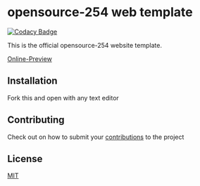 # opensource-254 web template

[![Codacy Badge](https://api.codacy.com/project/badge/Grade/8b681dca02654632963863d61ef90e67)](https://app.codacy.com/manual/verdixconie/website-proposal?utm_source=github.com&utm_medium=referral&utm_content=azim254/website-proposal&utm_campaign=Badge_Grade_Dashboard)

This is the official opensource-254 website template.

[Online-Preview](https://opensource254.github.io/WebTemplate/)



## Installation



Fork this and open with any text editor


## Contributing
Check out on how to submit your  [contributions](../master/CONTRIBUTING.md) to the project
 



## License
[MIT](../master/LICENSE.md)
